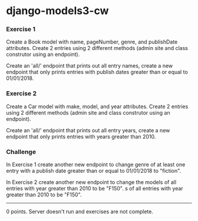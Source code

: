 # django-models3-cw

### Exercise 1
Create a Book model with name, pageNumber, genre, and publishDate attributes. Create 2 entries using 2 different methods (admin site and class construtor using an endpoint).

Create an 'all/' endpoint that prints out all entry names, create a new endpoint that only prints entries with publish dates greater than or equal to 01/01/2018.

### Exercise 2
Create a Car model with make, model, and year attributes. Create 2 entries using 2 different methods (admin site and class construtor using an endpoint).

Create an 'all/' endpoint that prints out all entry years, create a new endpoint that only prints entries with years greater than 2010.

### Challenge
In Exercise 1 create another new endpoint to change genre of at least one entry with a publish date greater than or equal to 01/01/2018 to "fiction".

In Exercise 2 create another new endpoint to change the models of all entries with year greater than 2010 to be "F150".
s of all entries with year greater than 2010 to be "F150".
<hr>
0 points. Server doesn't run and exercises are not complete.